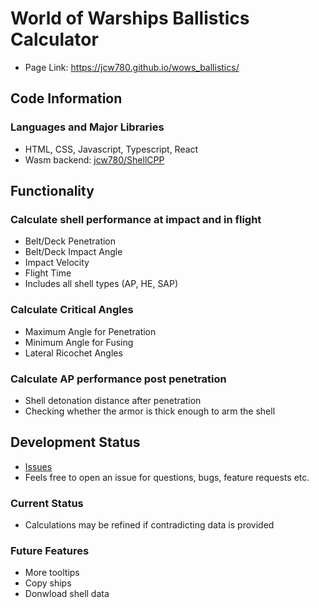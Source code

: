 # World of Warships Ballistics Calculator
- Page Link: https://jcw780.github.io/wows_ballistics/
## Code Information
### Languages and Major Libraries
- HTML, CSS, Javascript, Typescript, React
- Wasm backend: [jcw780/ShellCPP](https://github.com/jcw780/ShellCPP)
## Functionality
### Calculate shell performance at impact and in flight
- Belt/Deck Penetration </br> 
- Belt/Deck Impact Angle </br>  
- Impact Velocity </br> 
- Flight Time </br> 
- Includes all shell types (AP, HE, SAP) <br>
### Calculate Critical Angles
- Maximum Angle for Penetration </br> 
- Minimum Angle for Fusing </br>  
- Lateral Ricochet Angles </br> 
### Calculate AP performance post penetration
- Shell detonation distance after penetration 
- Checking whether the armor is thick enough to arm the shell
## Development Status
- [Issues](https://github.com/jcw780/wows_ballistics/issues)
- Feels free to open an issue for questions, bugs, feature requests etc. 
### Current Status
- Calculations may be refined if contradicting data is provided
### Future Features
- More tooltips
- Copy ships
- Donwload shell data


